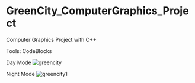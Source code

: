 # GreenCity_ComputerGraphics_Project

Computer Graphics Project with C++ 

Tools: CodeBlocks

Day Mode
![greencity](https://user-images.githubusercontent.com/58476836/96477056-de8a6a80-1257-11eb-9434-70964bc80fc7.png)

Night Mode
![greencity1](https://user-images.githubusercontent.com/58476836/96477095-e64a0f00-1257-11eb-87ff-075de2f3699d.png)
